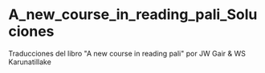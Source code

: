 # A_new_course_in_reading_pali_Soluciones
Traducciones del libro "A new course in reading pali" por JW Gair &amp; WS Karunatillake
